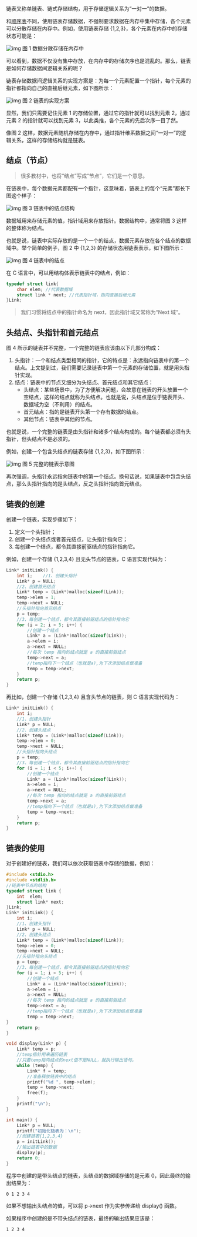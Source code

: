 链表又称单链表、链式存储结构，用于存储逻辑关系为“一对一”的数据。

和[顺序表](http://data.biancheng.net/view/296.html)不同，使用链表存储数据，不强制要求数据在内存中集中存储，各个元素可以分散存储在内存中。例如，使用链表存储 {1,2,3}，各个元素在内存中的存储状态可能是：



![img](http://data.biancheng.net/uploads/allimg/220721/1RG3O61-0.gif)
[图](http://data.biancheng.net/view/321.html) 1 数据分散存储在内存中

可以看到，数据不仅没有集中存放，在内存中的存储次序也是混乱的。那么，链表是如何存储数据间逻辑关系的呢？

链表存储数据间逻辑关系的实现方案是：为每一个元素配置一个指针，每个元素的指针都指向自己的直接后继元素，如下图所示：



![img](http://data.biancheng.net/uploads/allimg/220721/1RG354N-1.gif)
图 2 链表的实现方案

显然，我们只需要记住元素 1 的存储位置，通过它的指针就可以找到元素 2，通过元素 2 的指针就可以找到元素 3，以此类推，各个元素的先后次序一目了然。

像图 2 这样，数据元素随机存储在内存中，通过指针维系数据之间“一对一”的逻辑关系，这样的存储结构就是链表。

## 结点（节点）

> 很多教材中，也将“结点”写成“节点”，它们是一个意思。

在链表中，每个数据元素都配有一个指针，这意味着，链表上的每个“元素”都长下图这个样子：



![img](http://data.biancheng.net/uploads/allimg/220721/1RG3E19-2.gif)
图 3 链表中的结点结构

数据域用来存储元素的值，指针域用来存放指针。数据结构中，通常将图 3 这样的整体称为结点。

也就是说，链表中实际存放的是一个一个的结点，数据元素存放在各个结点的数据域中。举个简单的例子，图 2 中 {1,2,3} 的存储状态用链表表示，如下图所示：



![img](http://data.biancheng.net/uploads/allimg/220721/1RG32210-3.gif)
图 4 链表中的结点

在 C 语言中，可以用结构体表示链表中的结点，例如：

```c
typedef struct link{    
    char elem; //代表数据域    
    struct link * next; //代表指针域，指向直接后继元素
}Link;
```

> 我们习惯将结点中的指针命名为 next，因此指针域又常称为“Next 域”。 

## 头结点、头指针和首元结点

图 4 所示的链表并不完整，一个完整的链表应该由以下几部分构成：

1. 头指针：一个和结点类型相同的指针，它的特点是：永远指向链表中的第一个结点。上文提到过，我们需要记录链表中第一个元素的存储位置，就是用头指针实现。
2. 结点：链表中的节点又细分为头结点、首元结点和其它结点：
   - 头结点：某些场景中，为了方便解决问题，会故意在链表的开头放置一个空结点，这样的结点就称为头结点。也就是说，头结点是位于链表开头、数据域为空（不利用）的结点。
   - 首元结点：指的是链表开头第一个存有数据的结点。
   - 其他节点：链表中其他的节点。

也就是说，一个完整的链表是由头指针和诸多个结点构成的。每个链表都必须有头指针，但头结点不是必须的。

例如，创建一个包含头结点的链表存储 {1,2,3}，如下图所示：



![img](http://data.biancheng.net/uploads/allimg/220721/1RG36342-4.gif)
图 5 完整的链表示意图

再次强调，头指针永远指向链表中的第一个结点。换句话说，如果链表中包含头结点，那么头指针指向的是头结点，反之头指针指向首元结点。

## 链表的创建

创建一个链表，实现步骤如下：

1. 定义一个头指针；
2. 创建一个头结点或者首元结点，让头指针指向它；
3. 每创建一个结点，都令其直接前驱结点的指针指向它。

例如，创建一个存储 {1,2,3,4} 且无头节点的链表，C 语言实现代码为：

```c
Link* initLink() {    
	int i;    //1、创建头指针
    Link* p = NULL;
    //2、创建首元结点
    Link* temp = (Link*)malloc(sizeof(Link));
    temp->elem = 1;
    temp->next = NULL;
    //头指针指向首元结点
    p = temp;
    //3、每创建一个结点，都令其直接前驱结点的指针指向它
    for (i = 2; i < 5; i++) {
        //创建一个结点
        Link* a = (Link*)malloc(sizeof(Link));
        a->elem = i;
        a->next = NULL;
        //每次 temp 指向的结点就是 a 的直接前驱结点
        temp->next = a;
        //temp指向下一个结点（也就是a),为下次添加结点做准备
        temp = temp->next;
    }
    return p;
}
```

再比如，创建一个存储 {1,2,3,4} 且含头节点的链表，则 C 语言实现代码为：

```c
Link* initLink() {
    int i;
    //1、创建头指针
    Link* p = NULL;
    //2、创建头结点
    Link* temp = (Link*)malloc(sizeof(Link));
    temp->elem = 0;
    temp->next = NULL;
    //头指针指向头结点
    p = temp;
    //3、每创建一个结点，都令其直接前驱结点的指针指向它
    for (i = 1; i < 5; i++) {
        //创建一个结点
        Link* a = (Link*)malloc(sizeof(Link));
        a->elem = i;
        a->next = NULL;
        //每次 temp 指向的结点就是 a 的直接前驱结点
        temp->next = a;
        //temp指向下一个结点（也就是a),为下次添加结点做准备
        temp = temp->next;
    }
    return p;
}
```

## 链表的使用

对于创建好的链表，我们可以依次获取链表中存储的数据，例如：

```c
#include <stdio.h>
#include <stdlib.h>
//链表中节点的结构
typedef struct link {
    int  elem;
    struct link* next;
}Link;
Link* initLink() {
    int i;
    //1、创建头指针
    Link* p = NULL;
    //2、创建头结点
    Link* temp = (Link*)malloc(sizeof(Link));
    temp->elem = 0;
    temp->next = NULL;
    //头指针指向头结点
    p = temp;
    //3、每创建一个结点，都令其直接前驱结点的指针指向它
    for (i = 1; i < 5; i++) {
        //创建一个结点
        Link* a = (Link*)malloc(sizeof(Link));
        a->elem = i;
        a->next = NULL;
        //每次 temp 指向的结点就是 a 的直接前驱结点
        temp->next = a;
        //temp指向下一个结点（也就是a),为下次添加结点做准备
        temp = temp->next;
}
    return p;
}

void display(Link* p) {
    Link* temp = p;
    //temp指针用来遍历链表
    //只要temp指向结点的next值不是NULL，就执行输出语句。
    while (temp) {
        Link* f = temp;
        //准备释放链表中的结点
        printf("%d ", temp->elem);
        temp = temp->next;
        free(f);
    }
    printf("\n");
}

int main() {
    Link* p = NULL;
    printf("初始化链表为：\n");
    //创建链表{1,2,3,4}
	p = initLink();
	//输出链表中的数据
	display(p);
	return 0;
}
```

程序中创建的是带头结点的链表，头结点的数据域存储的是元素 0，因此最终的输出结果为：

`0 1 2 3 4`

如果不想输出头结点的值，可以将 p->next 作为实参传递给 display() 函数。

如果程序中创建的是不带头结点的链表，最终的输出结果应该是：

`1 2 3 4`